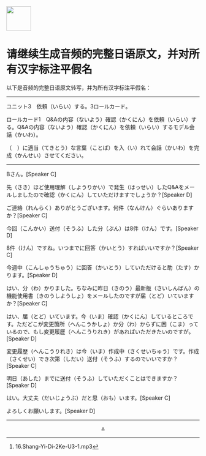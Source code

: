 <img src="https://r2cdn.perplexity.ai/pplx-full-logo-primary-dark%402x.png" style="height:64px;margin-right:32px"/>

# 请继续生成音频的完整日语原文，并对所有汉字标注平假名

以下是音频的完整日语原文转写，并为所有汉字标注平假名：

***

ユニット3　依頼（いらい）する。3ロールカード。

ロールカード1　Q\&Aの内容（ないよう）確認（かくにん）を依頼（いらい）する。Q\&Aの内容（ないよう）確認（かくにん）を依頼（いらい）するモデル会話（かいわ）。

（　）に適当（てきとう）な言葉（ことば）を入（い）れて会話（かいわ）を完成（かんせい）させてください。

***

Bさん。[Speaker C]

先（さき）ほど使用理解（しようりかい）で発生（はっせい）したQ\&Aをメールしましたので確認（かくにん）していただけますでしょうか？[Speaker D]

ご連絡（れんらく）ありがとうございます。何件（なんけん）ぐらいありますか？[Speaker C]

今回（こんかい）送付（そうふ）した分（ぶん）は8件（けん）です。[Speaker D]

8件（けん）ですね。いつまでに回答（かいとう）すればいいですか？[Speaker C]

今週中（こんしゅうちゅう）に回答（かいとう）していただけると助（たす）かります。[Speaker D]

はい、分（わ）かりました。ちなみに昨日（きのう）最新版（さいしんばん）の機能使用書（きのうしようしょ）をメールしたのですが届（とど）いていますか？[Speaker C]

はい、届（とど）いています。今（いま）確認（かくにん）しているところです。ただどこが変更箇所（へんこうかしょ）か分（わ）からずに困（こま）っているので、もし変更履歴（へんこうりれき）があればいただきたいのですが。[Speaker D]

変更履歴（へんこうりれき）は今（いま）作成中（さくせいちゅう）です。作成（さくせい）でき次第（しだい）送付（そうふ）するのでいいですか？[Speaker C]

明日（あした）までに送付（そうふ）していただくことはできますか？[Speaker D]

はい。大丈夫（だいじょうぶ）だと思（おも）います。[Speaker C]

よろしくお願いします。[Speaker D]

---
<span style="display:none">[^1]</span>

<div style="text-align: center">⁂</div>

[^1]: 16.Shang-Yi-Di-2Ke-U3-1.mp3

